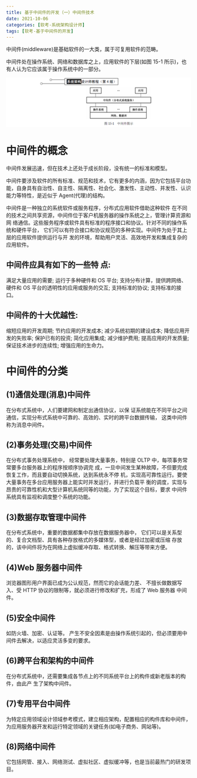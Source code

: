 ```yaml
---
title: 基于中间件的开发（一）中间件技术
date: 2021-10-06
categories: [软考-系统架构设计师]
tags: [软考-基于中间件的开发]
---
```


中间件(middleware)是基础软件的一大类，属于可复用软件的范畴。

中间件处在操作系统、网络和数据库之上，应用软件的下层(如图 15-1 所示)，也有人认为它应该属于操作系统中的一部分。

![](/images/ruankao/7-1.png)

# 中间件的概念
中间件发展迅速，但在技术上还处于成长阶段，没有统一的标准和模型。

中间件要涉及软件的所有标准、规范和技术，它有更多的内涵，因为它包括平台功能，自身具有自治性、自主性、隔离性、社会化、激发性、主动性、并发性、认识能力等特性，是近似于 Agent(代理)的结构。

中间件是一种独立的系统软件或服务程序，分布式应用软件借助这种软件 在不同的技术之间共享资源，中间件位于客户机服务器的操作系统之上，管理计算资源和网 络通信。这些服务程序或软件具有标准的程序接口和协议。针对不同的操作系统和硬件平台， 它们可以有符合接口和协议规范的多种实现。中间件为处于其上层的应用软件提供运行与开 发的环境，帮助用户灵活、高效地开发和集成复杂的应用软件。


## 中间件应具有如下的一些特 点:
满足大量应用的需要; 
运行于多种硬件和 OS 平台;
支持分布计算，提供跨网络、硬件和 OS 平台的透明性的应用或服务的交互; 
支持标准的协议;
支持标准的接口。

## 中间件的十大优越性:
缩短应用的开发周期;
节约应用的开发成本;
减少系统初期的建设成本;
降低应用开发的失败率; 
保护已有的投资; 
简化应用集成; 
减少维护费用; 
提高应用的开发质量; 
保证技术进步的连续性; 
增强应用的生命力。

# 中间件的分类

## (1)通信处理(消息)中间件
在分布式系统中，人们要建网和制定出通信协议，以保 证系统能在不同平台之间通信，实现分布式系统中可靠的、高效的、实时的跨平台数据传输， 这类中间件称为消息中间件。

## (2)事务处理(交易)中间件
在分布式事务处理系统中， 经常要处理大量事务，特别是 OLTP 中，每项事务常常要多台服务器上的程序按顺序协调完 成，一旦中间发生某种故障，不但要完成恢复工作，而且要自动切换系统，达到系统永不停 机，实现高可靠性运行。要使大量事务在多台应用服务器上能实时并发运行，并进行负载平 衡的调度，实现与昂贵的可靠性机和大型计算机系统同等的功能，为了实现这个目标，要求 中间件系统具有监视和调度整个系统的功能。

## (3)数据存取管理中间件
在分布式系统中，重要的数据都集中存放在数据服务器中， 它们可以是关系型的、复合文档型、具有各种存放格式的多媒体型，或者是经过加密或压缩 存放的，该中间件将为在网络上虚拟缓冲存取、格式转换、解压等带来方便。

## (4)Web 服务器中间件
浏览器图形用户界面已成为公认规范，然而它的会话能力差、 不擅长做数据写入、受 HTTP 协议的限制等，就必须进行修改和扩充，形成了 Web 服务器 中间件。

## (5)安全中间件

如防火墙、加密、认证等。
产生不安全因素是由操作系统引起的，但必须要用中间件去解决，以适应灵活多变的要求。

## (6)跨平台和架构的中间件
在分布式系统中，还需要集成各节点上的不同系统平台上的构件或新老版本的构件，由此产 生了架构中间件。

## (7)专用平台中间件
为特定应用领域设计领域参考模式，建立相应架构，配置相应的构件库和中间件，为应用服务器开发和运行特定领域的关键任务(如电子商务、网站等)。

## (8)网络中间件
它包括网管、接入、网络测试、虚拟社区、虚拟缓冲等，也是当前最热门的研发项目。
